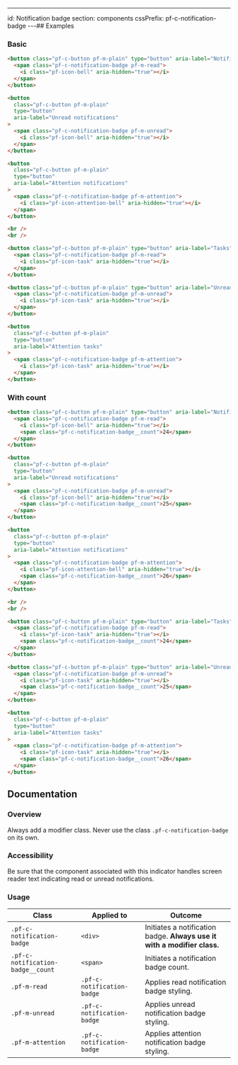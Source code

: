 ---
id: Notification badge
section: components
cssPrefix: pf-c-notification-badge
---## Examples

### Basic

```html
<button class="pf-c-button pf-m-plain" type="button" aria-label="Notifications">
  <span class="pf-c-notification-badge pf-m-read">
    <i class="pf-icon-bell" aria-hidden="true"></i>
  </span>
</button>

<button
  class="pf-c-button pf-m-plain"
  type="button"
  aria-label="Unread notifications"
>
  <span class="pf-c-notification-badge pf-m-unread">
    <i class="pf-icon-bell" aria-hidden="true"></i>
  </span>
</button>

<button
  class="pf-c-button pf-m-plain"
  type="button"
  aria-label="Attention notifications"
>
  <span class="pf-c-notification-badge pf-m-attention">
    <i class="pf-icon-attention-bell" aria-hidden="true"></i>
  </span>
</button>

<br />
<br />

<button class="pf-c-button pf-m-plain" type="button" aria-label="Tasks">
  <span class="pf-c-notification-badge pf-m-read">
    <i class="pf-icon-task" aria-hidden="true"></i>
  </span>
</button>

<button class="pf-c-button pf-m-plain" type="button" aria-label="Unread tasks">
  <span class="pf-c-notification-badge pf-m-unread">
    <i class="pf-icon-task" aria-hidden="true"></i>
  </span>
</button>

<button
  class="pf-c-button pf-m-plain"
  type="button"
  aria-label="Attention tasks"
>
  <span class="pf-c-notification-badge pf-m-attention">
    <i class="pf-icon-task" aria-hidden="true"></i>
  </span>
</button>

```

### With count

```html
<button class="pf-c-button pf-m-plain" type="button" aria-label="Notifications">
  <span class="pf-c-notification-badge pf-m-read">
    <i class="pf-icon-bell" aria-hidden="true"></i>
    <span class="pf-c-notification-badge__count">24</span>
  </span>
</button>

<button
  class="pf-c-button pf-m-plain"
  type="button"
  aria-label="Unread notifications"
>
  <span class="pf-c-notification-badge pf-m-unread">
    <i class="pf-icon-bell" aria-hidden="true"></i>
    <span class="pf-c-notification-badge__count">25</span>
  </span>
</button>

<button
  class="pf-c-button pf-m-plain"
  type="button"
  aria-label="Attention notifications"
>
  <span class="pf-c-notification-badge pf-m-attention">
    <i class="pf-icon-attention-bell" aria-hidden="true"></i>
    <span class="pf-c-notification-badge__count">26</span>
  </span>
</button>

<br />
<br />

<button class="pf-c-button pf-m-plain" type="button" aria-label="Tasks">
  <span class="pf-c-notification-badge pf-m-read">
    <i class="pf-icon-task" aria-hidden="true"></i>
    <span class="pf-c-notification-badge__count">24</span>
  </span>
</button>

<button class="pf-c-button pf-m-plain" type="button" aria-label="Unread tasks">
  <span class="pf-c-notification-badge pf-m-unread">
    <i class="pf-icon-task" aria-hidden="true"></i>
    <span class="pf-c-notification-badge__count">25</span>
  </span>
</button>

<button
  class="pf-c-button pf-m-plain"
  type="button"
  aria-label="Attention tasks"
>
  <span class="pf-c-notification-badge pf-m-attention">
    <i class="pf-icon-task" aria-hidden="true"></i>
    <span class="pf-c-notification-badge__count">26</span>
  </span>
</button>

```

## Documentation

### Overview

Always add a modifier class. Never use the class `.pf-c-notification-badge` on its own.

### Accessibility

Be sure that the component associated with this indicator handles screen reader text indicating read or unread notifications.

### Usage

| Class                             | Applied to                 | Outcome                                                                  |
| --------------------------------- | -------------------------- | ------------------------------------------------------------------------ |
| `.pf-c-notification-badge`        | `<div>`                    | Initiates a notification badge. **Always use it with a modifier class.** |
| `.pf-c-notification-badge__count` | `<span>`                   | Initiates a notification badge count.                                    |
| `.pf-m-read`                      | `.pf-c-notification-badge` | Applies read notification badge styling.                                 |
| `.pf-m-unread`                    | `.pf-c-notification-badge` | Applies unread notification badge styling.                               |
| `.pf-m-attention`                 | `.pf-c-notification-badge` | Applies attention notification badge styling.                            |
